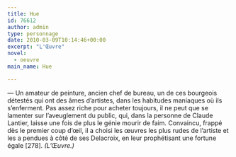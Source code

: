 ```yaml
---
title: Hue
id: 76612
author: admin
type: personnage
date: 2010-03-09T10:14:46+00:00
excerpt: "L'Œuvre"
novel:
  - oeuvre
main_name: Hue

---
```

— Un amateur de peinture, ancien chef de bureau, un de ces bourgeois détestés qui ont des âmes d&rsquo;artistes, dans les habitudes maniaques où ils s&rsquo;enferment. Pas assez riche pour acheter toujours, il ne peut que se lamenter sur l&rsquo;aveuglement du public, qui, dans la personne de Claude Lantier, laisse une fois de plus le génie mourir de faim. Convaincu, frappé dès le premier coup d&rsquo;œil, il a choisi les œuvres les plus rudes de l&rsquo;artiste et les a pendues à côté de ses Delacroix, en leur prophétisant une fortune égale [278]. _(L&rsquo;Œuvre.)_